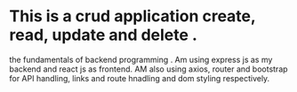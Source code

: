 # This is a crud application create, read, update and delete .
the fundamentals of backend programming .
Am using express js as my backend and react js as frontend.
AM also using axios, router and bootstrap for API handling, links and route hnadling and dom styling respectively.
